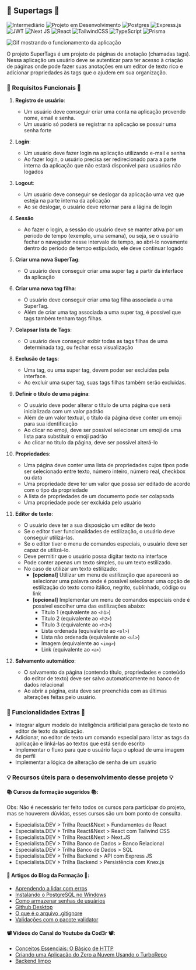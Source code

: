 ## 🌟 Supertags 🌟

![Intermediário](https://img.shields.io/badge/intermediário-3f50e7?style=for-the-badge)
![Projeto em Desenvolvimento](https://img.shields.io/badge/projeto%20em%20desenvolvimento-ff6460?style=for-the-badge)
![Postgres](https://img.shields.io/badge/postgres-%23316192.svg?style=for-the-badge&logo=postgresql&logoColor=white)
![Express.js](https://img.shields.io/badge/express.js-%23404d59.svg?style=for-the-badge&logo=express&logoColor=%2361DAFB)
![JWT](https://img.shields.io/badge/JWT-black?style=for-the-badge&logo=JSON%20web%20tokens)
![Next JS](https://img.shields.io/badge/Next-black?style=for-the-badge&logo=next.js&logoColor=white)
![React](https://img.shields.io/badge/react-%2320232a.svg?style=for-the-badge&logo=react&logoColor=%2361DAFB)
![TailwindCSS](https://img.shields.io/badge/tailwindcss-%2338B2AC.svg?style=for-the-badge&logo=tailwind-css&logoColor=white)
![TypeScript](https://img.shields.io/badge/typescript-%23007ACC.svg?style=for-the-badge&logo=typescript&logoColor=white)
![Prisma](https://img.shields.io/badge/Prisma-3982CE?style=for-the-badge&logo=Prisma&logoColor=white)


![Gif mostrando o funcionamento da aplicação](.docs/images/main.gif)

O projeto SuperTags é um projeto de páginas de anotação (chamadas tags). Nessa aplicação um usuário deve se autenticar para ter acesso à criação de páginas onde pode fazer suas anotações em um editor de texto rico e adicionar propriedades às tags que o ajudem em sua organização.

### 📝 Requisitos Funcionais 📝


1. **Registro de usuário**:

    - Um usuário deve conseguir criar uma conta na aplicação provendo nome, email e senha.
    - Um usuário só poderá se registrar na aplicação se possuir uma senha forte

2. **Login**:

    - Um usuário deve fazer login na aplicação utilizando e-mail e senha
    - Ao fazer login, o usuário precisa ser redirecionado para a parte interna da aplicação que não estará disponível para usuários não logados

3. **Logout**:

    - Um usuário deve conseguir se deslogar da aplicação uma vez que esteja na parte interna da aplicação
    - Ao se deslogar, o usuário deve retornar para a lágina de login

4. **Sessão**
    - Ao fazer o login, a sessão do usuário deve se manter ativa por um período de tempo (exemplo, uma semana), ou seja, se o usuário fechar o navegador nesse intervalo de tempo, ao abrí-lo novamente dentro do período de tempo estipulado, ele deve continuar logado

5. **Criar uma nova SuperTag**:

    -   O usuário deve conseguir criar uma super tag a partir da interface da aplicação

6. **Criar uma nova tag filha**:

    -   O usuário deve conseguir criar uma tag filha associada a uma SuperTag.
    -   Além de criar uma tag associada a uma super tag, é possível que tags também tenham tags filhas.

7. **Colapsar lista de Tags**:

    -   O usuário deve conseguir exibir todas as tags filhas de uma determinada tag, ou fechar essa visualização

8. **Exclusão de tags**:

    -   Uma tag, ou uma super tag, devem poder ser excluidas pela interface.
    -   Ao excluir uma super tag, suas tags filhas também serão excluidas.

9. **Definir o título de uma página**:

    - O usuário deve poder alterar o título de uma página que será inicializada com um valor padrão
    - Além de um valor textual, o título da página deve conter um emoji para sua identificação
    - Ao clicar no emoji, deve ser possível selecionar um emoji de uma lista para substituir o emoji padrão
    - Ao clicar no título da página, deve ser possível alterá-lo

10. **Propriedades**:

    - Uma página deve conter uma lista de propriedades cujos tipos pode ser selecionado entre texto, número inteiro, número real, checkbox ou data
    - Uma propriedade deve ter um valor que possa ser editado de acordo com o tipo da propriedade
    - A lista de propriedades de um documento pode ser colapsada
    - Uma propriedade pode ser excluida pelo usuário

11. **Editor de texto**:

    - O usuário deve ter a sua disposição um editor de texto
    - Se o editor tiver funcionalidades de estilização, o usuário deve conseguir utilizá-las.
    - Se o editor tiver o menu de comandos especiais, o usuário deve ser capaz de utilizá-lo.
     - Deve permitir que o usuário possa digitar texto na interface
    - Pode conter apenas um texto simples, ou um texto estilizado.
    - No caso de utilizar um texto estilizado:
        - **[opcional]** Utilizar um menu de estilização que aparecerá ao selecionar uma palavra onde é possível selecionar uma opção de estilização do texto como itálico, negrito, sublinhado, código ou link
        - **[opcional]** Implementar um menu de comandos especiais onde é possível escolher uma das estilizações abaixo:
            - Título 1 (equivalente ao `<h1>`)
            - Título 2 (equivalente ao `<h2>`)
            - Título 3 (equivalente ao `<h3>`)
            - Lista ordenada (equivalente ao `<ol>`)
            - Lista não ordenada (equivalente ao `<ul>`)
            - Imagem (equivalente ao `<img>`)
            - Link (equivalente ao `<a>`)

12. **Salvamento automático**:
    - O salvamento da página (contendo título, propriedades e conteúdo do editor de texto) deve ser salvo automaticamente no banco de dados relacional
    - Ao abrir a página, esta deve ser preenchida com as últimas alterações feitas pelo usuário.


### 📝 Funcionalidades Extras 📝

-   Integrar algum modelo de inteligência artificial para geração de texto no editor de texto da aplicação.
-   Adicionar, no editor de texto um comando especial para listar as tags da aplicação e linká-las ao textos que está sendo escrito
-   Implementar o fluxo para que o usuário faça o upload de uma imagem de perfil
- Implementar a lógica de alteração de senha de um usuário

### 💡 Recursos úteis para o desenvolvimento desse projeto 💡

#### 📚 Cursos da formação sugeridos 📚:

Obs: Não é necessário ter feito todos os cursos para participar do projeto, mas se houverem dúvidas, esses cursos são um bom ponto de consulta.

-   Especialista.DEV > Trilha React&Next > Fundamentos de React
-   Especialista.DEV > Trilha React&Next > React com Tailwind CSS
-   Especialista.DEV > Trilha React&Next > Next.JS
-   Especialista.DEV > Trilha Banco de Dados > Banco Relacional
-   Especialista.DEV > Trilha Banco de Dados > SQL
-   Especialista.DEV > Trilha Backend > API com Express JS
-   Especialista.DEV > Trilha Backend > Persistência com Knex.js

#### 📰 Artigos do Blog da Formação 📰:

-   [Aprendendo a lidar com erros](https://blog.formacao.dev/aprendendo-a-lidar-com-erros/)
-   [Instalando o PostgreSQL no Windows](https://blog.formacao.dev/instalando-o-postgresql-no-windows/)
-   [Como armazenar senhas de usuários](https://blog.formacao.dev/como-armazenar-senhas-de-usuarios/)
-   [Github Desktop](https://blog.formacao.dev/github-desktop/)
-   [O que é o arquivo .gitignore](https://blog.formacao.dev/o-que-e-o-arquivo-gitignore/)
-   [Validações com o pacote validator](https://blog.formacao.dev/validacoes-com-o-pacote-validator/)

#### 📽️ Vídeos do Canal do Youtube da Cod3r 📽️:

-   [Conceitos Essenciais: O Básico de HTTP](https://www.youtube.com/watch?v=CXzbUwK6lc8)
-   [Criando uma Aplicação do Zero a Nuvem Usando o TurboRepo](https://www.youtube.com/watch?v=SQy5we_2L7Y)
-   [Backend limpo](https://www.youtube.com/watch?v=5p5sE62bBVs)